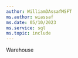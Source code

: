 ```yaml
---
author: WilliamDAssafMSFT
ms.author: wiassaf
ms.date: 05/10/2023
ms.service: sql
ms.topic: include
---
```

Warehouse
